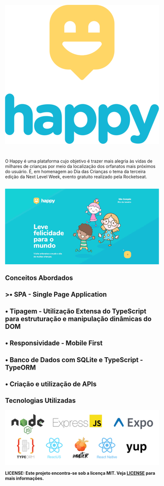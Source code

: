 <p align="center"><img src=".github/happy-logo.svg"></p>

<br>

O Happy é uma plataforma cujo objetivo é trazer mais alegria às vidas de milhares de crianças por meio da localização dos orfanatos mais próximos do usuário. É, em homenagem ao Dia das Crianças o tema da terceira edição da Next Level Week, evento gratuito realizado pela Rocketseat.<br><br>


<p align="center"><img src=".github/demo.gif"></p>

## Conceitos Abordados

## ><b>• SPA - Single Page Application</b><br>
## • Tipagem - Utilização Extensa do TypeScript para estruturação e manipulação dinâmicas do DOM<br>
## <b>• Responsividade - Mobile First</b><br>
## • Banco de Dados com SQLite e TypeScript - TypeORM<br>
## <b>• Criação e utilização de APIs</b>

## Tecnologias Utilizadas

<p align="center"><img style="max-height:300px" src=".github/used-tech.png"></p>

<b> LICENSE: Este projeto encontra-se sob a licença MIT. Veja [LICENSE](LICENSE) para mais informações.
